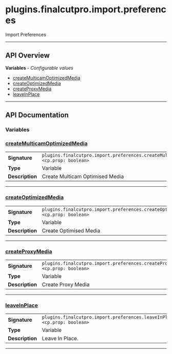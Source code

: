 # plugins.finalcutpro.import.preferences

Import Preferences

---

## API Overview
**Variables** - _Configurable values_
 * [createMulticamOptimizedMedia](#createmulticamoptimizedmedia)
 * [createOptimizedMedia](#createoptimizedmedia)
 * [createProxyMedia](#createproxymedia)
 * [leaveInPlace](#leaveinplace)


---

## API Documentation

### Variables


### [createMulticamOptimizedMedia](#createmulticamoptimizedmedia)

|                                             |                                                                                     |
| --------------------------------------------|-------------------------------------------------------------------------------------|
| **Signature**                               | `plugins.finalcutpro.import.preferences.createMulticamOptimizedMedia <cp.prop: boolean>`                                                                    |
| **Type**                                    | Variable                                                                     |
| **Description**                             | Create Multicam Optimised Media                                                                     |

---

### [createOptimizedMedia](#createoptimizedmedia)

|                                             |                                                                                     |
| --------------------------------------------|-------------------------------------------------------------------------------------|
| **Signature**                               | `plugins.finalcutpro.import.preferences.createOptimizedMedia <cp.prop: boolean>`                                                                    |
| **Type**                                    | Variable                                                                     |
| **Description**                             | Create Optimised Media                                                                     |

---

### [createProxyMedia](#createproxymedia)

|                                             |                                                                                     |
| --------------------------------------------|-------------------------------------------------------------------------------------|
| **Signature**                               | `plugins.finalcutpro.import.preferences.createProxyMedia <cp.prop: boolean>`                                                                    |
| **Type**                                    | Variable                                                                     |
| **Description**                             | Create Proxy Media                                                                     |

---

### [leaveInPlace](#leaveinplace)

|                                             |                                                                                     |
| --------------------------------------------|-------------------------------------------------------------------------------------|
| **Signature**                               | `plugins.finalcutpro.import.preferences.leaveInPlace <cp.prop: boolean>`                                                                    |
| **Type**                                    | Variable                                                                     |
| **Description**                             | Leave In Place.                                                                     |

---
